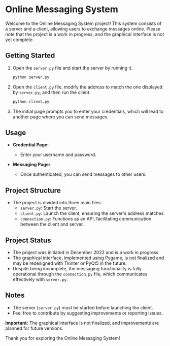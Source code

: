 # Online Messaging System

Welcome to the Online Messaging System project! This system consists of a server and a client, allowing users to exchange messages online. Please note that the project is a work in progress, and the graphical interface is not yet complete.

## Getting Started

1. Open the `server.py` file and start the server by running it.
    ```bash
    python server.py
    ```

2. Open the `client.py` file, modify the address to match the one displayed by `server.py`, and then run the client.
    ```bash
    python client.py
    ```

3. The initial page prompts you to enter your credentials, which will lead to another page where you can send messages.

## Usage

- **Credential Page:**
  - Enter your username and password.

- **Messaging Page:**
  - Once authenticated, you can send messages to other users.

## Project Structure

- The project is divided into three main files:
  - `server.py`: Start the server.
  - `client.py`: Launch the client, ensuring the server's address matches.
  - `connection.py`: Functions as an API, facilitating communication between the client and server.

## Project Status

- The project was initiated in December 2022 and is a work in progress.
- The graphical interface, implemented using Pygame, is not finalized and may be redesigned with Tkinter or PyQt5 in the future.
- Despite being incomplete, the messaging functionality is fully operational through the `connection.py` file, which communicates effectively with `server.py`.

## Notes

- The server (`server.py`) must be started before launching the client.
- Feel free to contribute by suggesting improvements or reporting issues.

**Important:** The graphical interface is not finalized, and improvements are planned for future versions.

Thank you for exploring the Online Messaging System!

